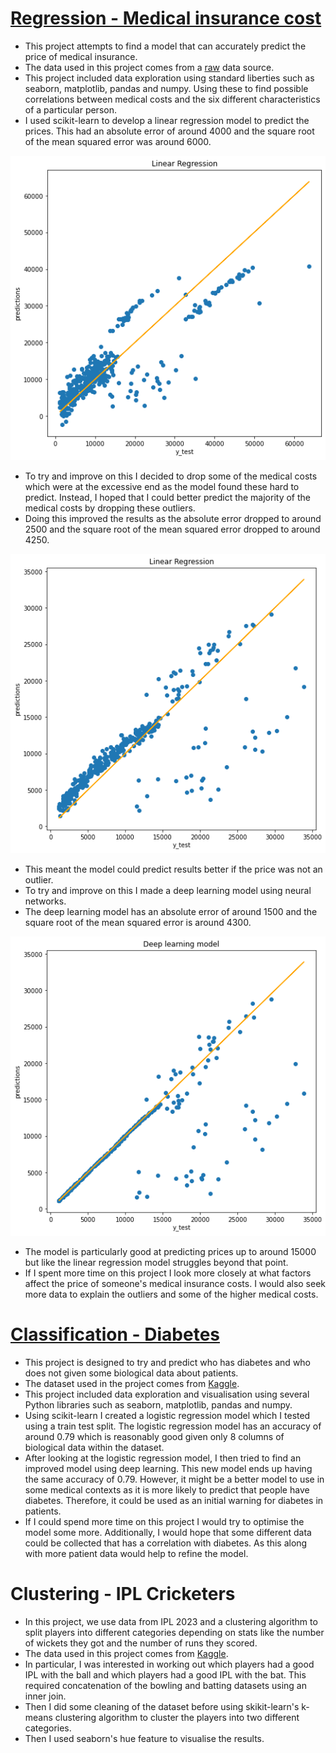 # [Regression - Medical insurance cost](https://github.com/lcwhite29/Project-Regression)
- This project attempts to find a model that can accurately predict the price of medical insurance.
- The data used in this project comes from a [raw](https://raw.githubusercontent.com/stedy/Machine-Learning-with-R-datasets/master/insurance.csv) data source.
- This project included data exploration using standard liberties such as seaborn, matplotlib, pandas and numpy. Using these to find possible correlations between medical costs and the six different characteristics of a particular person.
- I used scikit-learn to develop a linear regression model to predict the prices. This had an absolute error of around 4000 and the square root of the mean squared error was around 6000.

![](Images/Picture_1.png)

- To try and improve on this I decided to drop some of the medical costs which were at the excessive end as the model found these hard to predict. Instead, I hoped that I could better predict the majority of the medical costs by dropping these outliers.
- Doing this improved the results as the absolute error dropped to around 2500 and the square root of the mean squared error dropped to around 4250.

![](Images/Picture_2.png)

- This meant the model could predict results better if the price was not an outlier.
- To try and improve on this I made a deep learning model using neural networks.
- The deep learning model has an absolute error of around 1500 and the square root of the mean squared error is around 4300.

![](Images/Picture_3.png)

- The model is particularly good at predicting prices up to around 15000 but like the linear regression model struggles beyond that point.
- If I spent more time on this project I look more closely at what factors affect the price of someone's medical insurance costs. I would also seek more data to explain the outliers and some of the higher medical costs.

# [Classification - Diabetes](https://github.com/lcwhite29/Project-Classification)
- This project is designed to try and predict who has diabetes and who does not given some biological data about patients.
- The dataset used in the project comes from [Kaggle](https://www.kaggle.com/datasets/ashishkumarjayswal/diabetes-dataset?resource=download).
- This project included data exploration and visualisation using several Python libraries such as seaborn, matplotlib, pandas and numpy.
- Using scikit-learn I created a logistic regression model which I tested using a train test split. The logistic regression model has an accuracy of around 0.79 which is reasonably good given only 8 columns of biological data within the dataset.
- After looking at the logistic regression model, I then tried to find an improved model using deep learning. This new model ends up having the same accuracy of 0.79. However, it might be a better model to use in some medical contexts as it is more likely to predict that people have diabetes. Therefore, it could be used as an initial warning for diabetes in patients.
- If I could spend more time on this project I would try to optimise the model some more. Additionally, I would hope that some different data could be collected that has a correlation with diabetes. As this along with more patient data would help to refine the model.

# Clustering - IPL Cricketers
- In this project, we use data from IPL 2023 and a clustering algorithm to split players into different categories depending on stats like the number of wickets they got and the number of runs they scored.
- The data used in this project comes from [Kaggle](https://www.kaggle.com/datasets/purnend26/ipl-2023-dataset).
- In particular, I was interested in working out which players had a good IPL with the ball and which players had a good IPL with the bat. This required concatenation of the bowling and batting datasets using an inner join.
- Then I did some cleaning of the dataset before using skikit-learn's k-means clustering algorithm to cluster the players into two different categories.
- Then I used seaborn's hue feature to visualise the results.
